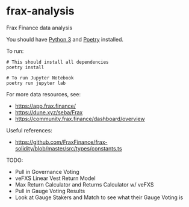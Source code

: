 # frax-analysis
Frax Finance data analysis

You should have [Python 3](https://www.python.org/) and [Poetry](https://python-poetry.org/) installed.

To run:
```
# This should install all dependencies
poetry install

# To run Jupyter Notebook
poetry run jupyter lab
```

For more data resources, see:
* https://app.frax.finance/
* https://dune.xyz/seba/Frax
* https://community.frax.finance/dashboard/overview

Useful references:
* https://github.com/FraxFinance/frax-solidity/blob/master/src/types/constants.ts

TODO:
* Pull in Governance Voting
* veFXS Linear Vest Return Model
* Max Return Calculator and Returns Calculator w/ veFXS
* Pull in Gauge Voting Results
* Look at Gauge Stakers and Match to see what their Gauge Voting is
